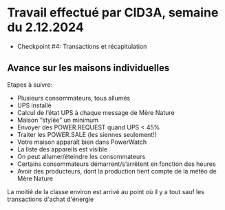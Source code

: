 # Travail effectué par CID3A, semaine du 2.12.2024

- Checkpoint #4: Transactions et récapitulation

## Avance sur les maisons individuelles

Etapes à suivre:
- Plusieurs consommateurs, tous allumés 
- UPS installé 
- Calcul de l’état UPS à chaque message de Mère Nature 
- Maison “stylée” un minimum 
- Envoyer des POWER.REQUEST quand UPS < 45% 
- Traiter les POWER.SALE (les siennes seulement!) 
- Votre maison apparaît bien dans PowerWatch 
- La liste des appareils est visible 
- On peut allumer/éteindre les consommateurs 
- Certains consommateurs démarrent/s’arrêtent en fonction des heures 
- Avoir des producteurs, dont la production tient compte de la météo de Mère Nature 

La moitié de la classe environ est arrivé au point où il y a tout sauf les transactions d'achat d'énergie
